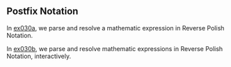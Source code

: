 ## Postfix Notation

In [ex030a](ex030a_evaluate_postfix), we parse and resolve a mathematic expression in Reverse Polish Notation.

In [ex030b](ex030b_interactive_postfix_calculator), we parse and resolve mathematic expressions in Reverse Polish Notation, interactively.

